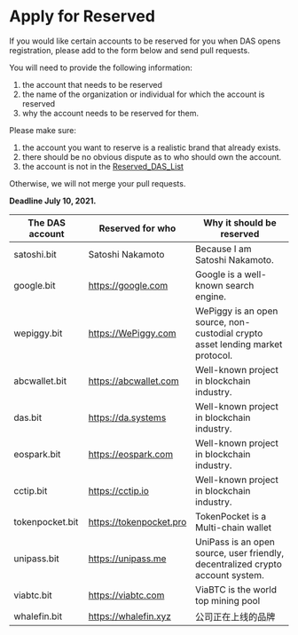 # Apply for Reserved



If you would like certain accounts to be reserved for you when DAS opens registration, please add to the form below and send pull requests. 

You will need to provide the following information:
1. the account that needs to be reserved
2. the name of the organization or individual for which the account is reserved
3. why the account needs to be reserved for them.

Please make sure:
1. the account you want to reserve is a realistic brand that already exists. 
2. there should be no obvious dispute as to who should own the account. 
3. the account is not in the [Reserved_DAS_List](./Reserved_DAS_List.md)

Otherwise, we will not merge your pull requests.

**Deadline July 10, 2021.**



| The DAS account | Reserved for who | **Why it should be reserved**                                |
| --------------- | ---------------- | ------------------------------------------------------------ |
| satoshi.bit     | Satoshi Nakamoto | Because I am Satoshi Nakamoto.                               |
| google.bit      | https://google.com       | Google is a well-known search engine.                        |
| wepiggy.bit     | https://WePiggy.com      | WePiggy is an open source, non-custodial crypto asset lending market protocol. |
| abcwallet.bit   | https://abcwallet.com    | Well-known project in blockchain industry.                   |
| das.bit         | https://da.systems       | Well-known project in blockchain industry.                   |
| eospark.bit     | https://eospark.com      | Well-known project in blockchain industry.                   |
| cctip.bit       | https://cctip.io         | Well-known project in blockchain industry.                   |
| tokenpocket.bit | https://tokenpocket.pro  | TokenPocket is a Multi-chain wallet   |
| unipass.bit     | https://unipass.me       | UniPass is an open source, user friendly, decentralized crypto account system. |
| viabtc.bit      | https://viabtc.com       | ViaBTC is the world top mining pool                          |
| whalefin.bit    | https://whalefin.xyz     | 公司正在上线的品牌                          |
